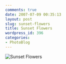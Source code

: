 ```yaml
---
comments: true
date: 2007-07-09 00:35:13
layout: post
slug: sunset-flowers
title: Sunset Flowers
wordpress_id: 396
categories:
- PhotoBlog
---
```


![Sunset Flowers](http://ryanfitzer.com/main/wp-content/uploads/2007/07/sunset-flowers.jpg)
